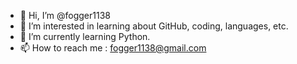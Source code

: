 - 👋 Hi, I’m @fogger1138
- 👀 I’m interested in learning about GitHub, coding, languages, etc.
- 🌱 I’m currently learning Python.
- 📫 How to reach me : fogger1138@gmail.com

<!---
fogger1138/fogger1138 is a ✨ special ✨ repository because its `README.md` (this file) appears on your GitHub profile.
You can click the Preview link to take a look at your changes.
--->
